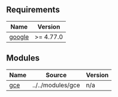 <!-- BEGIN_TF_DOCS -->
## Requirements

| Name | Version |
|------|---------|
| <a name="requirement_google"></a> [google](#requirement\_google) | >= 4.77.0 |

## Modules

| Name | Source | Version |
|------|--------|---------|
| <a name="module_gce"></a> [gce](#module\_gce) | ../../modules/gce | n/a |
<!-- END_TF_DOCS -->
